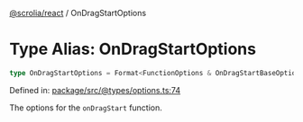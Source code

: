 [@scrolia/react](../README.md) / OnDragStartOptions

# Type Alias: OnDragStartOptions

```ts
type OnDragStartOptions = Format<FunctionOptions & OnDragStartBaseOptions>;
```

Defined in: [package/src/@types/options.ts:74](https://github.com/scrolia/react/blob/0546efab414d6330c2dc8561a55082235988c073/package/src/@types/options.ts#L74)

The options for the `onDragStart` function.
